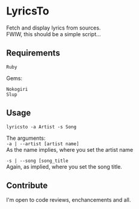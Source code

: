 # LyricsTo

Fetch and display lyrics from sources.  
FWIW, this should be a simple script...

## Requirements

`Ruby`

Gems: 

```
Nokogiri
Slup
```

## Usage

`lyricsto -a Artist -s Song`

The arguments:  
`-a | --artist [artist name]`  
As the name implies, where you set the artist name

`-s | --song [song_title`  
Again, as implied, where you set the song title.

## Contribute  

I'm open to code reviews, enchancements and all.
